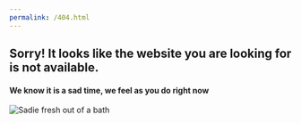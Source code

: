 ```yaml
---
permalink: /404.html
---
```

<h2> Sorry! It looks like the website you are looking for is not available. </h2>

<h4> We know it is a sad time, we feel as you do right now </h4>

<img src="https://ryandry1st.github.io/figs/Sadie_Bath.jpg" alt="Sadie fresh out of a bath">
